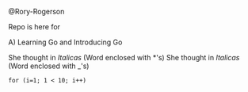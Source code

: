 @Rory-Rogerson

Repo is here for 

A)  Learning Go and Introducing Go 

She thought in *Italicas* (Word enclosed with *'s)
She thought in _Italicas_ (Word enclosed with _'s)


```
for (i=1; 1 < 10; i++)
```



<!---
Rory-Rogerson/Rory-Rogerson is a ✨ special ✨ repository because its `README.md` (this file) appears on your GitHub profile.
You can click the Preview link to take a look at your changes.
--->

